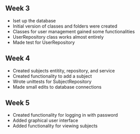 ## Week 3
- Iset up the database
- Initial version of classes and folders were created
- Classes for user management gained some functionalities
- UserRepository class works almost entirely
- Made test for UserRepository

## Week 4
- Created subjects entitity, repository, and service
- Created functionality to add a subject
- Wrote unittests for SubjectRepository
- Made small edits to database connections

## Week 5
- Created functionality for logging in with password
- Added graphical user interface
- Added functionality for viewing subjects
